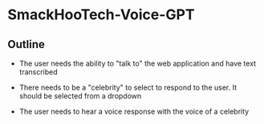 # SmackHooTech-Voice-GPT

## Outline

* The user needs the ability to "talk to" the web application and have text transcribed

* There needs to be a "celebrity" to select to respond to the user.  It should be selected from a dropdown

* The user needs to hear a voice response with the voice of a celebrity 

